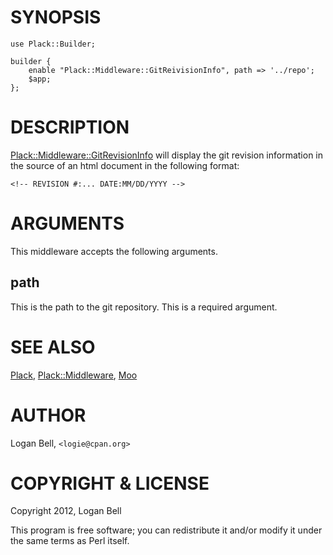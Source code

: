 # SYNOPSIS

    use Plack::Builder;

    builder {
        enable "Plack::Middleware::GitReivisionInfo", path => '../repo';
        $app;
    };

# DESCRIPTION

[Plack::Middleware::GitRevisionInfo](http://search.cpan.org/perldoc?Plack::Middleware::GitRevisionInfo) will display the git revision
information in the source of an html document in the following format:

    <!-- REVISION #:... DATE:MM/DD/YYYY -->

# ARGUMENTS

This middleware accepts the following arguments.

## path

This is the path to the git repository. This is a required argument.

# SEE ALSO

[Plack](http://search.cpan.org/perldoc?Plack), [Plack::Middleware](http://search.cpan.org/perldoc?Plack::Middleware), [Moo](http://search.cpan.org/perldoc?Moo) 

# AUTHOR

Logan Bell, `<logie@cpan.org>`

# COPYRIGHT & LICENSE

Copyright 2012, Logan Bell

This program is free software; you can redistribute it and/or modify
it under the same terms as Perl itself.
